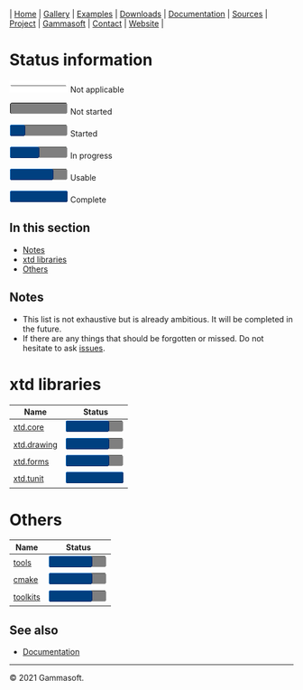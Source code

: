 | [Home](home.md) | [Gallery](gallery.md) | [Examples](examples.md) | [Downloads](downloads.md) | [Documentation](documentation.md) | [Sources](https://github.com/gammasoft71/xtd) | [Project](https://sourceforge.net/projects/xtdpro/) | [Gammasoft](gammasoft.md)  | [Contact](contact.md) | [Website](https://gammasoft71.wixsite.com/xtdpro) |

# Status information

![progress](pictures/progress_ina.png) Not applicable

![progress](pictures/progress0.png) Not started

![progress](pictures/progress25.png) Started

![progress](pictures/progress50.png) In progress

![progress](pictures/progress75.png) Usable

![progress](pictures/progress100.png) Complete

## In this section

* [Notes](#notes)
* [xtd libraries](#xtd-libraries)
* [Others](#others)

## Notes

* This list is not exhaustive but is already ambitious. It will be completed in the future.
* If there are any things that should be forgotten or missed. Do not hesitate to ask [issues](https://github.com/gammasoft71/xtd/issues/new/choose).

# xtd libraries

| Name                                             | Status                                |
|--------------------------------------------------|---------------------------------------|
| [xtd.core](development_status_xtd_core.md)       | ![progress](pictures/progress75.png)  |
| [xtd.drawing](development_status_xtd_drawing.md) | ![progress](pictures/progress75.png)  |
| [xtd.forms](development_status_xtd_forms.md)     | ![progress](pictures/progress75.png)  |
| [xtd.tunit](development_status_xtd_tunit.md)     | ![progress](pictures/progress100.png) |

# Others

| Name                                       | Status                                |
|--------------------------------------------|---------------------------------------|
| [tools](development_status_tools.md)       | ![progress](pictures/progress75.png)  |
| [cmake](development_status_cmake.md)       | ![progress](pictures/progress75.png)  |
| [toolkits](development_status_toolkits.md) | ![progress](pictures/progress75.png)  |

## See also

* [Documentation](documentation.md)

______________________________________________________________________________________________

© 2021 Gammasoft.

